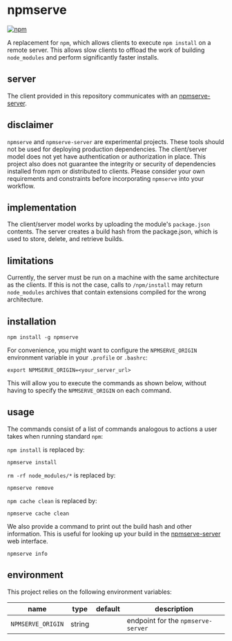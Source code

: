 # npmserve

[![npm](https://img.shields.io/npm/v/npmserve.svg?maxAge=2592000)]()

A replacement for `npm`, which allows clients to execute `npm install` on a remote server.
This allows slow clients to offload the work of building `node_modules` and perform significantly faster installs.

## server

The client provided in this repository communicates with an [npmserve-server](https://github.com/plaid/npmserve-server).

## disclaimer

`npmserve` and `npmserve-server` are experimental projects. These tools should not be used for deploying production dependencies. The client/server model does not yet have authentication or authorization in place. This project also does not guarantee the integrity or security of dependencies installed from npm or distributed to clients. Please consider your own requirements and constraints before incorporating `npmserve` into your workflow.

## implementation

The client/server model works by uploading the module's `package.json` contents.
The server creates a build hash from the package.json, which is used to
store, delete, and retrieve builds.

## limitations

Currently, the server must be run on a machine with the same architecture as the clients. If this is not the case, calls to `/npm/install` may return `node_modules` archives that contain extensions compiled for the wrong architecture.

## installation

```
npm install -g npmserve
```

For convenience, you might want to configure the `NPMSERVE_ORIGIN`
environment variable in your `.profile` or `.bashrc`:

```
export NPMSERVE_ORIGIN=<your_server_url>
```

This will allow you to execute the commands as shown below, without having to
specify the `NPMSERVE_ORIGIN` on each command.

## usage

The commands consist of a list of commands analogous to actions a user takes
when running standard `npm`:

`npm install` is replaced by:
```
npmserve install
```

`rm -rf node_modules/*` is replaced by:
```
npmserve remove
```

`npm cache clean` is replaced by:
```
npmserve cache clean
```

We also provide a command to print out the build hash and other information.
This is useful for looking up your build in the [npmserve-server](https://github.com/plaid/npmserve-server) web interface.
```
npmserve info
```

## environment

This project relies on the following environment variables:

| name | type | default | description |
| ---- | ---- | ------- | ----------- |
| `NPMSERVE_ORIGIN` | string | | endpoint for the `npmserve-server` |
